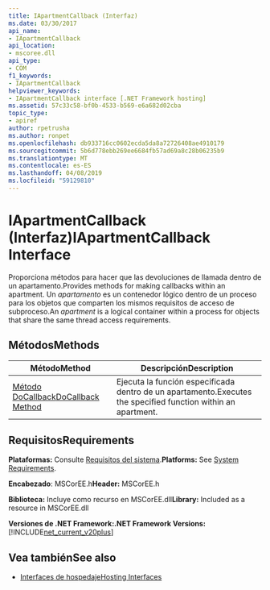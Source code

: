 ```yaml
---
title: IApartmentCallback (Interfaz)
ms.date: 03/30/2017
api_name:
- IApartmentCallback
api_location:
- mscoree.dll
api_type:
- COM
f1_keywords:
- IApartmentCallback
helpviewer_keywords:
- IApartmentCallback interface [.NET Framework hosting]
ms.assetid: 57c33c58-bf0b-4533-b569-e6a682d02cba
topic_type:
- apiref
author: rpetrusha
ms.author: ronpet
ms.openlocfilehash: db933716cc0602ecda5da8a72726408ae4910179
ms.sourcegitcommit: 5b6d778ebb269ee6684fb57ad69a8c28b06235b9
ms.translationtype: MT
ms.contentlocale: es-ES
ms.lasthandoff: 04/08/2019
ms.locfileid: "59129810"
---
```

# <a name="iapartmentcallback-interface"></a><span data-ttu-id="62313-102">IApartmentCallback (Interfaz)</span><span class="sxs-lookup"><span data-stu-id="62313-102">IApartmentCallback Interface</span></span>
<span data-ttu-id="62313-103">Proporciona métodos para hacer que las devoluciones de llamada dentro de un apartamento.</span><span class="sxs-lookup"><span data-stu-id="62313-103">Provides methods for making callbacks within an apartment.</span></span> <span data-ttu-id="62313-104">Un *apartamento* es un contenedor lógico dentro de un proceso para los objetos que comparten los mismos requisitos de acceso de subproceso.</span><span class="sxs-lookup"><span data-stu-id="62313-104">An *apartment* is a logical container within a process for objects that share the same thread access requirements.</span></span>  
  
## <a name="methods"></a><span data-ttu-id="62313-105">Métodos</span><span class="sxs-lookup"><span data-stu-id="62313-105">Methods</span></span>  
  
|<span data-ttu-id="62313-106">Método</span><span class="sxs-lookup"><span data-stu-id="62313-106">Method</span></span>|<span data-ttu-id="62313-107">Descripción</span><span class="sxs-lookup"><span data-stu-id="62313-107">Description</span></span>|  
|------------|-----------------|  
|[<span data-ttu-id="62313-108">Método DoCallback</span><span class="sxs-lookup"><span data-stu-id="62313-108">DoCallback Method</span></span>](../../../../docs/framework/unmanaged-api/hosting/iapartmentcallback-docallback-method.md)|<span data-ttu-id="62313-109">Ejecuta la función especificada dentro de un apartamento.</span><span class="sxs-lookup"><span data-stu-id="62313-109">Executes the specified function within an apartment.</span></span>|  
  
## <a name="requirements"></a><span data-ttu-id="62313-110">Requisitos</span><span class="sxs-lookup"><span data-stu-id="62313-110">Requirements</span></span>  
 <span data-ttu-id="62313-111">**Plataformas:** Consulte [Requisitos del sistema](../../../../docs/framework/get-started/system-requirements.md).</span><span class="sxs-lookup"><span data-stu-id="62313-111">**Platforms:** See [System Requirements](../../../../docs/framework/get-started/system-requirements.md).</span></span>  
  
 <span data-ttu-id="62313-112">**Encabezado**: MSCorEE.h</span><span class="sxs-lookup"><span data-stu-id="62313-112">**Header:** MSCorEE.h</span></span>  
  
 <span data-ttu-id="62313-113">**Biblioteca:** Incluye como recurso en MSCorEE.dll</span><span class="sxs-lookup"><span data-stu-id="62313-113">**Library:** Included as a resource in MSCorEE.dll</span></span>  
  
 **<span data-ttu-id="62313-114">Versiones de .NET Framework:</span><span class="sxs-lookup"><span data-stu-id="62313-114">.NET Framework Versions:</span></span>** [!INCLUDE[net_current_v20plus](../../../../includes/net-current-v20plus-md.md)]  
  
## <a name="see-also"></a><span data-ttu-id="62313-115">Vea también</span><span class="sxs-lookup"><span data-stu-id="62313-115">See also</span></span>

- [<span data-ttu-id="62313-116">Interfaces de hospedaje</span><span class="sxs-lookup"><span data-stu-id="62313-116">Hosting Interfaces</span></span>](../../../../docs/framework/unmanaged-api/hosting/hosting-interfaces.md)
